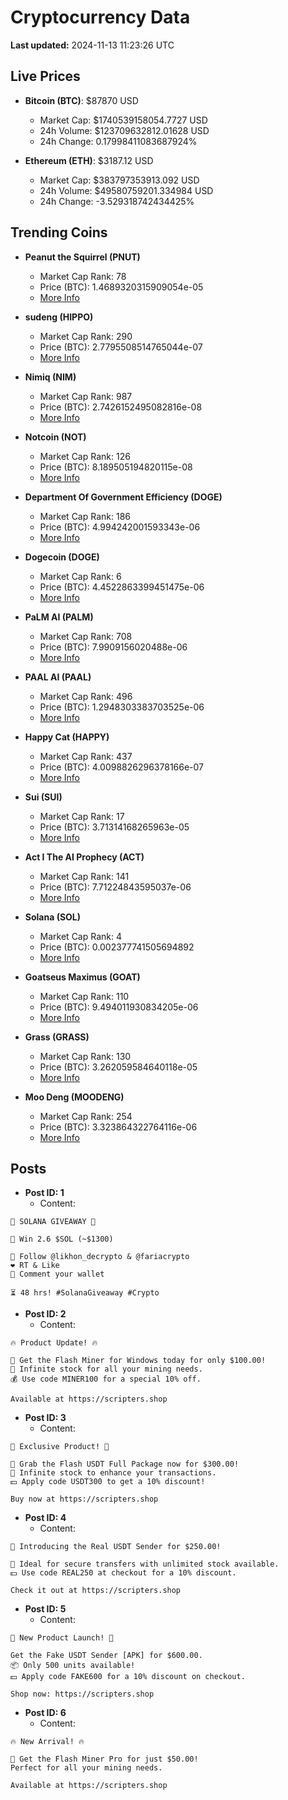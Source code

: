 # Cryptocurrency Data

**Last updated:** 2024-11-13 11:23:26 UTC

## Live Prices
- **Bitcoin (BTC)**: $87870 USD
  - Market Cap: $1740539158054.7727 USD
  - 24h Volume: $123709632812.01628 USD
  - 24h Change: 0.17998411083687924%

- **Ethereum (ETH)**: $3187.12 USD
  - Market Cap: $383797353913.092 USD
  - 24h Volume: $49580759201.334984 USD
  - 24h Change: -3.529318742434425%

## Trending Coins
- **Peanut the Squirrel (PNUT)**
  - Market Cap Rank: 78
  - Price (BTC): 1.4689320315909054e-05
  - [More Info](https://www.coingecko.com/en/coins/peanut-the-squirrel)

- **sudeng (HIPPO)**
  - Market Cap Rank: 290
  - Price (BTC): 2.7795508514765044e-07
  - [More Info](https://www.coingecko.com/en/coins/sudeng)

- **Nimiq (NIM)**
  - Market Cap Rank: 987
  - Price (BTC): 2.7426152495082816e-08
  - [More Info](https://www.coingecko.com/en/coins/nimiq)

- **Notcoin (NOT)**
  - Market Cap Rank: 126
  - Price (BTC): 8.189505194820115e-08
  - [More Info](https://www.coingecko.com/en/coins/notcoin)

- **Department Of Government Efficiency (DOGE)**
  - Market Cap Rank: 186
  - Price (BTC): 4.994242001593343e-06
  - [More Info](https://www.coingecko.com/en/coins/department-of-government-efficiency)

- **Dogecoin (DOGE)**
  - Market Cap Rank: 6
  - Price (BTC): 4.4522863399451475e-06
  - [More Info](https://www.coingecko.com/en/coins/dogecoin)

- **PaLM AI (PALM)**
  - Market Cap Rank: 708
  - Price (BTC): 7.9909156020488e-06
  - [More Info](https://www.coingecko.com/en/coins/palm-ai)

- **PAAL AI (PAAL)**
  - Market Cap Rank: 496
  - Price (BTC): 1.2948303383703525e-06
  - [More Info](https://www.coingecko.com/en/coins/paal-ai)

- **Happy Cat (HAPPY)**
  - Market Cap Rank: 437
  - Price (BTC): 4.0098826296378166e-07
  - [More Info](https://www.coingecko.com/en/coins/happycat)

- **Sui (SUI)**
  - Market Cap Rank: 17
  - Price (BTC): 3.71314168265963e-05
  - [More Info](https://www.coingecko.com/en/coins/sui)

- **Act I The AI Prophecy (ACT)**
  - Market Cap Rank: 141
  - Price (BTC): 7.71224843595037e-06
  - [More Info](https://www.coingecko.com/en/coins/act-i-the-ai-prophecy)

- **Solana (SOL)**
  - Market Cap Rank: 4
  - Price (BTC): 0.002377741505694892
  - [More Info](https://www.coingecko.com/en/coins/solana)

- **Goatseus Maximus (GOAT)**
  - Market Cap Rank: 110
  - Price (BTC): 9.494011930834205e-06
  - [More Info](https://www.coingecko.com/en/coins/goatseus-maximus)

- **Grass (GRASS)**
  - Market Cap Rank: 130
  - Price (BTC): 3.262059584640118e-05
  - [More Info](https://www.coingecko.com/en/coins/grass)

- **Moo Deng (MOODENG)**
  - Market Cap Rank: 254
  - Price (BTC): 3.323864322764116e-06
  - [More Info](https://www.coingecko.com/en/coins/moo-deng)

## Posts
- **Post ID: 1**
  - Content:
```
🚀 SOLANA GIVEAWAY 🚀

🎁 Win 2.6 $SOL (~$1300)

🤝 Follow @likhon_decrypto & @fariacrypto
❤️ RT & Like
💬 Comment your wallet

⏳ 48 hrs! #SolanaGiveaway #Crypto
```

- **Post ID: 2**
  - Content:
```
🔥 Product Update! 🔥

🚀 Get the Flash Miner for Windows today for only $100.00!
🔋 Infinite stock for all your mining needs.
💰 Use code MINER100 for a special 10% off.

Available at https://scripters.shop
```

- **Post ID: 3**
  - Content:
```
🎁 Exclusive Product! 🎁

💸 Grab the Flash USDT Full Package now for $300.00!
🎉 Infinite stock to enhance your transactions.
💵 Apply code USDT300 to get a 10% discount!

Buy now at https://scripters.shop
```

- **Post ID: 4**
  - Content:
```
💎 Introducing the Real USDT Sender for $250.00!

💼 Ideal for secure transfers with unlimited stock available.
💵 Use code REAL250 at checkout for a 10% discount.

Check it out at https://scripters.shop
```

- **Post ID: 5**
  - Content:
```
🚀 New Product Launch! 🚀

Get the Fake USDT Sender [APK] for $600.00.
📦 Only 500 units available!
💵 Apply code FAKE600 for a 10% discount on checkout.

Shop now: https://scripters.shop
```

- **Post ID: 6**
  - Content:
```
🔥 New Arrival! 🔥

💸 Get the Flash Miner Pro for just $50.00!
Perfect for all your mining needs.

Available at https://scripters.shop
```

